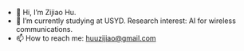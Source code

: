 - 👋 Hi, I’m Zijiao Hu.
- 🌱 I’m currently studying at USYD. Research interest: AI for wireless communications.
- 📫 How to reach me: huuzijiao@gmail.com

<!---
Huzijiao/Huzijiao is a ✨ special ✨ repository because its `README.md` (this file) appears on your GitHub profile.
You can click the Preview link to take a look at your changes.
--->
